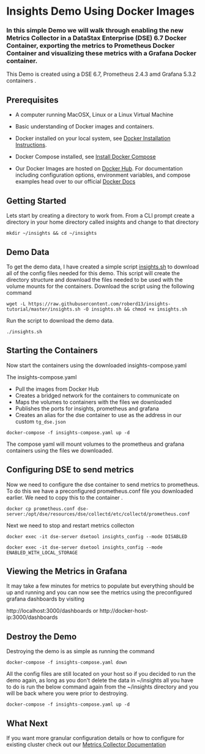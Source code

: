 # Insights Demo Using Docker Images

### In this simple Demo we will walk through enabling the new Metrics Collector in a DataStax Enterprise (DSE) 6.7 Docker Container, exporting the metrics to Prometheus Docker Container and visualizing these metrics with a Grafana Docker container.

This Demo is created using a DSE 6.7, Prometheus 2.4.3 amd Grafana 5.3.2 containers .

## Prerequisites

* A computer running MacOSX, Linux or a Linux Virtual Machine

* Basic understanding of Docker images and containers. 

* Docker installed on your local system, see [Docker Installation Instructions](https://docs.docker.com/engine/installation/). 

* Docker Compose installed, see [Install Docker Compose](https://docs.docker.com/compose/install)

* Our Docker Images are hosted on [Docker Hub](https://hub.docker.com/r/datastax/dse-server/). For documentation including configuration options, environment variables, and compose examples head over to our official [Docker Docs](https://docs.datastax.com/en/docker/doc/index.html?utm_campaign=Docker_Cus_2019&utm_medium=web&utm_source=docker&utm_term=&utm_content=Web_DocsDocker)

## Getting Started

Lets start by creating a directory to work from.  From a CLI prompt create a directory in your home directory called insights and change to that directory


```
mkdir ~/insights && cd ~/insights
```

## Demo Data

To get the demo data, I have created a simple script [insights.sh](https://github.com/roberd13/insights-tutorial/blob/master/insights.sh) to download all of the config files needed for this demo. This script will create the directory structure and download the files needed to be used with the volume mounts for the containers. 
Download the script using the following command 

```
wget -L https://raw.githubusercontent.com/roberd13/insights-tutorial/master/insights.sh -O insights.sh && chmod +x insights.sh
```

Run the script to download the demo data.

```
./insights.sh
```

## Starting the Containers

Now start the containers using the downloaded insights-compose.yaml 

The insights-compose.yaml 
* Pull the images from Docker Hub
* Creates a bridged network for the containers to communicate on
* Maps the volumes to containers with the files we downloaded
* Publishes the ports for insights, prometheus and grafana
* Creates an alias for the dse container to use as the address in our custom `tg_dse.json` 

```
docker-compose -f insights-compose.yaml up -d 
```

The compose yaml will mount volumes to the prometheus and grafana containers using the files we downloaded.

## Configuring DSE to send metrics

Now we need to configure the dse container to send metrics to prometheus. To do this we have a preconfigured prometheus.conf file you downloaded earlier.  We need to copy this to the container .

```
docker cp prometheus.conf dse-server:/opt/dse/resources/dse/collectd/etc/collectd/prometheus.conf
```

Next we need to stop and restart metrics collecton

```
docker exec -it dse-server dsetool insights_config --mode DISABLED
```

```
docker exec -it dse-server dsetool insights_config --mode ENABLED_WITH_LOCAL_STORAGE
```

## Viewing the Metrics in Grafana

It may take a few minutes for metrics to populate but everything should be up and running and you can now see the metrics using the preconfigured grafana dashboards by visiting 

http://localhost:3000/dashboards or http://docker-host-ip:3000/dashboards 

## Destroy the Demo

Destroying the demo is as simple as running the command 

```
docker-compose -f insights-compose.yaml down
```

All the config files are still located on your host so if you decided to run the demo again, as long as you don't delete the data in ~/insights all you have to do is run the below command again from the ~/insights directory and you will be back where you were prior to destroying.

```
docker-compose -f insights-compose.yaml up -d 
```

## What Next

If you want more granular configuration details or how to configure for existing cluster check out our [Metrics Collector Documentation](https://docs.datastax.com/en/dse/6.7/dse-dev/datastax_enterprise/tools/metricsCollector/mcIntroduction.html)
